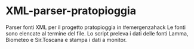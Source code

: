 XML-parser-pratopioggia
=======================

Parser fonti XML per il progetto pratopioggia in #emergenzahack
Le fonti sono elencate al termine del file.
Lo script preleva i dati delle fonti Lamma, Biometeo e Sir.Toscana e stampa i dati a monitor.
